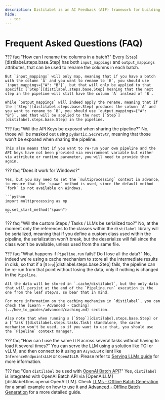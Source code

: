 ```yaml
---
description: Distilabel is an AI Feedback (AIF) framework for building datasets with and for LLMs.
hide:
  - toc
---
```


# Frequent Asked Questions (FAQ)

??? faq "How can I rename the columns in a batch?"
    Every [`Step`][distilabel.steps.base.Step] has both `input_mappings` and `output_mappings` attributes, that can be used to rename the columns in each batch.

    But `input_mappings` will only map, meaning that if you have a batch with the column `A` and you want to rename to `B`, you should use `input_mappings={"A": "B"}`, but that will only be applied to that specific [`Step`][distilabel.steps.base.Step] meaning that the next step in the pipeline will still have the column `A` instead of `B`.

    While `output_mappings` will indeed apply the rename, meaning that if the [`Step`][distilabel.steps.base.Step] produces the column `A` and you want to rename to `B`, you should use `output_mappings={"A": "B"}`, and that will be applied to the next [`Step`][distilabel.steps.base.Step] in the pipeline.

??? faq "Will the API Keys be exposed when sharing the pipeline?"
    No, those will be masked out using `pydantic.SecretStr`, meaning that those won't be exposed when sharing the pipeline.

    This also means that if you want to re-run your own pipeline and the API keys have not been provided via environment variable but either via attribute or runtime parameter, you will need to provide them again.

??? faq "Does it work for Windows?"

    Yes, but you may need to set the `multiprocessing` context in advance, to ensure that the `spawn` method is used, since the default method `fork` is not available on Windows.

    ```python
    import multiprocessing as mp

    mp.set_start_method("spawn")
    ```

??? faq "Will the custom Steps / Tasks / LLMs be serialized too?"
    No, at the moment only the references to the classes within the `distilabel` library will be serialized, meaning that if you define a custom class used within the pipeline, the serialization won't break, but the deserialize will fail since the class won't be available, unless used from the same file.

??? faq "What happens if `Pipeline.run` fails? Do I lose all the data?"
    No, indeed we're using a cache mechanism to store all the intermediate results in disk, so that if a [`Step`][distilabel.steps.base.Step] fails, the pipeline can be re-run from that point without losing the data, only if nothing is changed in the `Pipeline`.

    All the data will be stored in `.cache/distilabel`, but the only data that will persist at the end of the `Pipeline.run` execution is the one from the leaf step/s, so bear that in mind.

    For more information on the caching mechanism in `distilabel`, you can check the [Learn - Advanced - Caching](../how_to_guides/advanced/caching.md) section.

    Also note that when running a [`Step`][distilabel.steps.base.Step] or a [`Task`][distilabel.steps.tasks.Task] standalone, the cache mechanism won't be used, so if you want to use that, you should use the `Pipeline` context manager.

??? faq "How can I use the same `LLM` across several tasks without having to load it several times?"
    You can serve the LLM using a solution like TGI or vLLM, and then connect to it using an `AsyncLLM` client like `InferenceEndpointsLLM` or `OpenAILLM`. Please refer to [Serving LLMs guide](../how_to_guides/advanced/serving_an_llm_for_reuse.md) for more information.

??? faq "Can `distilabel` be used with [OpenAI Batch API](https://platform.openai.com/docs/guides/batch)?"
    Yes, `distilabel` is integrated with OpenAI Batch API via [OpenAILLM][distilabel.llms.openai.OpenAILLM]. Check [LLMs - Offline Batch Generation](/distilabel/sections/how_to_guides/basic/llm/#offline-batch-generation) for a small example on how to use it and [Advanced - Offline Batch Generation](/distilabel/sections/how_to_guides/advanced/offline_batch_generation) for a more detailed guide.
